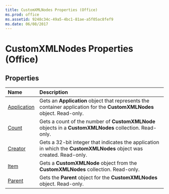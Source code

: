 ```yaml
---
title: CustomXMLNodes Properties (Office)
ms.prod: office
ms.assetid: 9248c34c-49a5-4bc1-81ae-a5f05ac8fef9
ms.date: 06/08/2017
---
```



# CustomXMLNodes Properties (Office)

## Properties



|**Name**|**Description**|
|:-----|:-----|
|[Application](customxmlnodes-application-property-office.md)|Gets an **Application** object that represents the container application for the **CustomXMLNodes** object. Read-only.|
|[Count](customxmlnodes-count-property-office.md)|Gets a count of the number of **CustomXMLNode** objects in a **CustomXMLNodes** collection. Read-only.|
|[Creator](customxmlnodes-creator-property-office.md)|Gets a 32-bit integer that indicates the application in which the **CustomXMLNodes** object was created. Read-only.|
|[Item](customxmlnodes-item-property-office.md)|Gets a **CustomXMLNode** object from the **CustomXMLNodes** collection. Read-only.|
|[Parent](customxmlnodes-parent-property-office.md)|Gets the **Parent** object for the **CustomXMLNodes** object. Read-only.|

